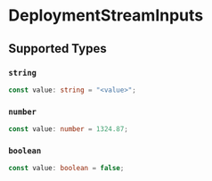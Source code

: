 # DeploymentStreamInputs


## Supported Types

### `string`

```typescript
const value: string = "<value>";
```

### `number`

```typescript
const value: number = 1324.87;
```

### `boolean`

```typescript
const value: boolean = false;
```

